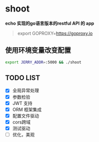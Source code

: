 # shoot

**echo 实现的go语言版本的restful API 的 app**

>  export GOPROXY=https://goproxy.io

## 使用环境变量改变配置

```bash
export JERRY_ADDR=:5000 && ./shoot
```

## TODO LIST

- [x] 全局异常处理
- [x] 参数检验
- [x] JWT 支持
- [x] ORM 框架集成
- [x] 配置文件驱动
- [x] cors跨域
- [x] 测试驱动
- [ ] 优化，美观